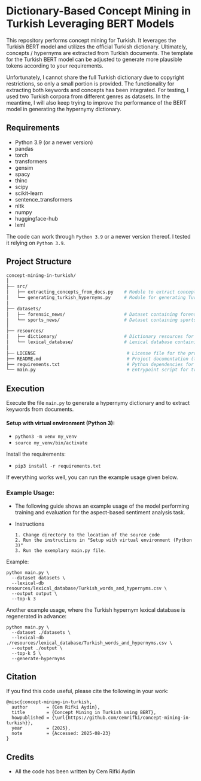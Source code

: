 # Dictionary-Based Concept Mining in Turkish Leveraging BERT Models
This repository performs concept mining for Turkish. It leverages the Turkish BERT model and utilizes the official Turkish dictionary. Ultimately, concepts / hypernyms are extracted from Turkish documents. The template for the Turkish BERT model can be adjusted to generate more plausible tokens according to your requirements. 

Unfortunately, I cannot share the full Turkish dictionary due to copyright restrictions, so only a small portion is provided. The functionality for extracting both keywords and concepts has been integrated. For testing, I used two Turkish corpora from different genres as datasets. In the meantime, I will also keep trying to improve the performance of the BERT model in generating the hypernymy dictionary.


## Requirements

- Python 3.9 (or a newer version)
- pandas
- torch
- transformers
- gensim
- spacy
- thinc
- scipy
- scikit-learn 
- sentence_transformers
- nltk
- numpy
- huggingface-hub
- lxml 

 The code can work through `Python 3.9` or a newer version thereof. I tested it relying on `Python 3.9`.

## Project Structure

```bash
concept-mining-in-turkish/
│
├── src/
│   ├── extracting_concepts_from_docs.py    # Module to extract concepts from documents
│   └── generating_turkish_hypernyms.py     # Module for generating Turkish hypernyms using the official Turkish dictionary and the Turkish BERT model
│                                           
├── datasets/
│   ├── forensic_news/                      # Dataset containing forensic news articles
│   └── sports_news/                        # Dataset containing sports news articles
│
├── resources/
│   ├── dictionary/                         # Dictionary resources for NLP tasks
│   └── lexical_database/                   # Lexical database containing hypernyms for linguistic reference
│
├── LICENSE                                  # License file for the project
├── README.md                                # Project documentation (this file)
├── requirements.txt                         # Python dependencies for the project
└── main.py                                  # Entrypoint script for training/evaluation
```

 ## Execution

Execute the file `main.py` to generate a hypernymy dictionary and to extract keywords from documents.

#### Setup with virtual environment (Python 3):

-  `python3 -m venv my_venv`
-  `source my_venv/bin/activate`

Install the requirements:

-  `pip3 install -r requirements.txt`

If everything works well, you can run the example usage given below.

### Example Usage:

- The following guide shows an example usage of the model performing training and evaluation for the aspect-based sentiment analysis task.
- Instructions
      
      1. Change directory to the location of the source code
      2. Run the instructions in "Setup with virtual environment (Python 3)"
      3. Run the exemplary main.py file.

Example:

```
python main.py \
  --dataset datasets \
  --lexical-db resources/lexical_database/Turkish_words_and_hypernyms.csv \
  --output output \
  --top-k 3
```
Another example usage, where the Turkish hypernym lexical database is regenerated in advance:

```
python main.py \
  --dataset ./datasets \
  --lexical-db ./resources/lexical_database/Turkish_words_and_hypernyms.csv \
  --output ./output \
  --top-k 5 \
  --generate-hypernyms
```
## Citation
If you find this code useful, please cite the following in your work:
```
@misc{concept-mining-in-turkish,
  author       = {Cem Rifki Aydin},
  title        = {Concept Mining in Turkish using BERT},
  howpublished = {\url{https://github.com/cemrifki/concept-mining-in-turkish}},
  year         = {2025},
  note         = {Accessed: 2025-08-23}
}
```
## Credits
- All the code has been written by Cem Rifki Aydin
